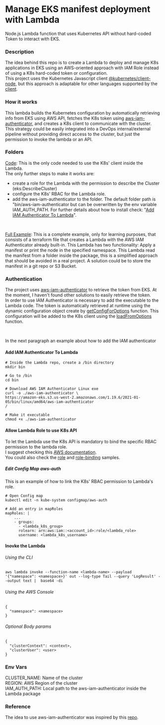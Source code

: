 # Manage EKS manifest deployment with Lambda
Node.js Lambda function that uses Kubernetes API without hard-coded Token to interact with EKS.

### Description 
The idea behind this repo is to create a Lambda to deploy and manage K8s applications in EKS using an AWS-oriented approach with IAM Role instead of using a K8s hard-coded token or configuration.   
This project uses the Kubernetes Javascript client [@kubernetes/client-node](https://github.com/kubernetes-client/javascript), but this approach is adaptable for other languages supported by the [client](https://github.com/kubernetes-client).

### How it works
This lambda builds the Kubernetes configuration by automatically retrieving info from EKS using AWS API, fetches the K8s token using [aws-iam-authenticator](https://github.com/kubernetes-sigs/aws-iam-authenticator), and creates a K8s client to communicate with the cluster. 
This strategy could be easily integrated into a DevOps internal/external pipeline without providing direct access to the cluster, but just the permission to invoke the lambda or an API.

### Folders
[Code](/code): This is the only code needed to use the K8s' client inside the Lambda.   
The only further steps to make it works are: 
- create a role for the Lambda with the permission to describe the Cluster (eks:DescribeCluster)
- configure the K8s' RBAC for the Lambda role. 
- add the aws-iam-authenticator to the folder. The default folder path is "bin/aws-iam-authenticator but can be overwritten by the env variable IAM_AUTH_PATH. For further details about how to install check: "[Add IAM Authenticator To Lambda](#add-iam-authenticator-to-lambda)".

<br/>

[Full Example](/full-example): This is a complete example, only for learning purposes, that consists of a terraform file that creates a Lambda with the AWS IAM Authenticator  already built-in. This Lambda has two functionality: Apply a manifest or print the node in the specified namespace. This Lambda read the manifest from a folder inside the package, this is a simplified approach that should be avoided in a real project. A solution could be to store the manifest in a git repo or S3 Bucket.

### Authentication 
The project uses [aws-iam-authenticator](https://github.com/kubernetes-sigs/aws-iam-authenticator) to retrieve the token from EKS. At the moment, I haven't found other solutions to easily retrieve the token.  
In order to use IAM Authenticator is necessary to add the executable to the Lambda code. 
The token is automatically retrieved at runtime using the dynamic configuration object create by [getConfigForOptions](/utils/getConfigForOptions) function. This configuration will be added to the K8s client using the [loadFromOptions](/code/index.js#L22) function.

<br/>

In the next paragraph an example about how to add the IAM authenticator

#### Add IAM Authenticator To Lambda

```
# Inside the Lambda repo, create a /bin directory
mkdir bin 

# Go to /bin
cd bin

# Download AWS IAM Authenticator Linux exe
curl -o ./aws-iam-authenticator \ 
https://amazon-eks.s3.us-west-2.amazonaws.com/1.19.6/2021-01-05/bin/linux/amd64/aws-iam-authenticator
/

# Make it executable
chmod +x ./aws-iam-authenticator
```

#### Allow Lambda Role to use K8s API

To let the Lambda use the K8s API is mandatory to bind the specific RBAC permission to the lambda role.  
I suggest checking  this [AWS documentation](https://docs.aws.amazon.com/eks/latest/userguide/add-user-role.html).    
You could also check the [role](/full-example/kubernetes/role.yml) and [role-binding](/full-example/kubernetes/role-binding.yml) samples.  


##### Edit Config Map aws-auth
This is an example of how to link the K8s' RBAC permission to Lambda's role.


```
# Open Config map
kubectl edit -n kube-system configmap/aws-auth

# Add an entry in mapRoles
mapRoles: |
    ...
    - groups:
      - <lambda_k8s_group>
      rolearn: arn:aws:iam::<account_id>:role/<lambda_role>
      username: <lambda_k8s_username>
```

#### Inovke the Lambda

###### Using the CLI
```
aws lambda invoke --function-name <lambda-name> --payload  '{"namespace": <namespace>}' out --log-type Tail --query 'LogResult' --output text |  base64 -di
```

###### Using the AWS Console
```
{
  "namespace": <namespace>
}
```
###### Optional Body params
```
{
  "clusterContext": <context>, 
  "clusterUser": <user>
}
```
### Env Vars
CLUSTER_NAME: Name of the cluster  
REGION: AWS Region of the cluster  
IAM_AUTH_PATH: Local path to the aws-iam-authenticator inside the Lambda package  

### Reference
The idea to use aws-iam-authenticator was inspired by this [repo](https://github.com/weibeld/lambda-eks-example).